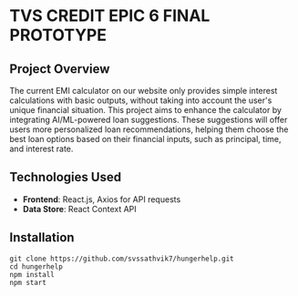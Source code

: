 # TVS CREDIT EPIC 6 FINAL PROTOTYPE

## Project Overview

The current EMI calculator on our website only provides simple interest calculations with basic outputs, without taking into account the user's unique financial situation. This project aims to enhance the calculator by integrating AI/ML-powered loan suggestions. These suggestions will offer users more personalized loan recommendations, helping them choose the best loan options based on their financial inputs, such as principal, time, and interest rate.

## Technologies Used

- **Frontend**: React.js, Axios for API requests
- **Data Store**: React Context API

## Installation
```
git clone https://github.com/svssathvik7/hungerhelp.git
cd hungerhelp
npm install
npm start
```
